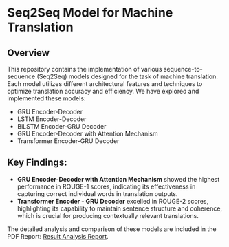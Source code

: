 # Seq2Seq Model for Machine Translation

## Overview
This repository contains the implementation of various sequence-to-sequence (Seq2Seq) models designed for the task of machine translation. Each model utilizes different architectural features and techniques to optimize translation accuracy and efficiency.
We have explored and implemented these models:
- GRU Encoder-Decoder
- LSTM Encoder-Decoder
- BiLSTM Encoder-GRU Decoder
- GRU Encoder-Decoder with Attention Mechanism
- Transformer Encoder-GRU Decoder

## Key Findings:
- **GRU Encoder-Decoder with Attention Mechanism** showed the highest performance in ROUGE-1 scores, indicating its effectiveness in capturing correct individual words in translation outputs.
- **Transformer Encoder - GRU Decoder** excelled in ROUGE-2 scores, highlighting its capability to maintain sentence structure and coherence, which is crucial for producing contextually relevant translations.

The detailed analysis and comparison of these models are included in the PDF Report: [Result Analysis Report](Report.pdf).
